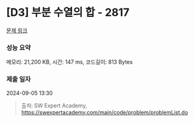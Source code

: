 # [D3] 부분 수열의 합 - 2817 

[문제 링크](https://swexpertacademy.com/main/code/problem/problemDetail.do?contestProbId=AV7IzvG6EksDFAXB) 

### 성능 요약

메모리: 21,200 KB, 시간: 147 ms, 코드길이: 813 Bytes

### 제출 일자

2024-09-05 13:30



> 출처: SW Expert Academy, https://swexpertacademy.com/main/code/problem/problemList.do